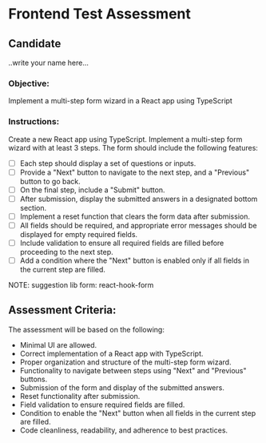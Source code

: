 # Frontend Test Assessment

## Candidate

..write your name here...

### Objective:

Implement a multi-step form wizard in a React app using TypeScript

### Instructions:

Create a new React app using TypeScript.
Implement a multi-step form wizard with at least 3 steps.
The form should include the following features:

- [ ] Each step should display a set of questions or inputs.
- [ ] Provide a "Next" button to navigate to the next step, and a "Previous" button to go back.
- [ ] On the final step, include a "Submit" button.
- [ ] After submission, display the submitted answers in a designated bottom section.
- [ ] Implement a reset function that clears the form data after submission.
- [ ] All fields should be required, and appropriate error messages should be displayed for empty required fields.
- [ ] Include validation to ensure all required fields are filled before proceeding to the next step.
- [ ] Add a condition where the "Next" button is enabled only if all fields in the current step are filled.

NOTE:
suggestion lib form: react-hook-form

## Assessment Criteria:

The assessment will be based on the following:

- Minimal UI are allowed.
- Correct implementation of a React app with TypeScript.
- Proper organization and structure of the multi-step form wizard.
- Functionality to navigate between steps using "Next" and "Previous" buttons.
- Submission of the form and display of the submitted answers.
- Reset functionality after submission.
- Field validation to ensure required fields are filled.
- Condition to enable the "Next" button when all fields in the current step are filled.
- Code cleanliness, readability, and adherence to best practices.
